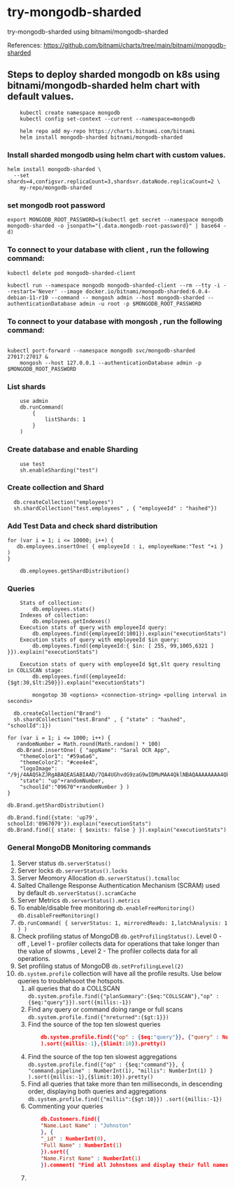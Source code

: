 # try-mongodb-sharded
try-mongodb-sharded using bitnami/mongodb-sharded

References: https://github.com/bitnami/charts/tree/main/bitnami/mongodb-sharded

## Steps to deploy sharded mongodb on k8s using bitnami/mongodb-sharded helm chart with default values.

```
    kubectl create namespace mongodb
    kubectl config set-context --current --namespace=mongodb
```

```
    helm repo add my-repo https://charts.bitnami.com/bitnami
    helm install mongodb-sharded bitnami/mongodb-sharded
```

### Install sharded mongodb using helm chart with custom values.

```
helm install mongodb-sharded \
  --set shards=4,configsvr.replicaCount=3,shardsvr.dataNode.replicaCount=2 \
    my-repo/mongodb-sharded
```

### set mongodb root password
```
export MONGODB_ROOT_PASSWORD=$(kubectl get secret --namespace mongodb mongodb-sharded -o jsonpath="{.data.mongodb-root-password}" | base64 -d)
```

### To connect to your database with client , run the following command:

```
kubectl delete pod mongodb-sharded-client

kubectl run --namespace mongodb mongodb-sharded-client --rm --tty -i --restart='Never' --image docker.io/bitnami/mongodb-sharded:6.0.4-debian-11-r10 --command -- mongosh admin --host mongodb-sharded --authenticationDatabase admin -u root -p $MONGODB_ROOT_PASSWORD
```

### To connect to your database with mongosh , run the following command:

```

kubectl port-forward --namespace mongodb svc/mongodb-sharded  27017:27017 &
    mongosh --host 127.0.0.1 --authenticationDatabase admin -p $MONGODB_ROOT_PASSWORD
```

### List shards

```
    use admin
    db.runCommand(
        {
            listShards: 1
        }
    )
```

### 


### Create database and enable Sharding
```
    use test
    sh.enableSharding("test")
```

### Create collection and Shard
```
  db.createCollection("employees")
  sh.shardCollection("test.employees" , { "employeeId" : "hashed"})
```

### Add Test Data and check shard distribution

```
for (var i = 1; i <= 10000; i++) {
   db.employees.insertOne( { employeeId : i, employeeName:"Test "+i } )
}
```

```
    db.employees.getShardDistribution()
```

### Queries
```
    Stats of collection: 
        db.employees.stats()
    Indexes of collection: 
        db.employees.getIndexes()
    Execution stats of query with employeeId query: 
        db.employees.find({employeeId:1001}).explain("executionStats")
    Execution stats of query with employeeId $in query: 
        db.employees.find({employeeId:{ $in: [ 255, 99,1005,6321 ] }}).explain("executionStats")

    Execution stats of query with employeeId $gt,$lt query resulting in COLLSCAN stage:
        db.employees.find({employeeId:{$gt:30,$lt:250}}).explain("executionStats")

        mongotop 30 <options> <connection-string> <polling interval in seconds>
```

```
  db.createCollection("Brand")
  sh.shardCollection("test.Brand" , { "state" : "hashed", "schoolId":1})

for (var i = 1; i <= 1000; i++) {
   randomNumber = Math.round(Math.random() * 100)
   db.Brand.insertOne( { "appName": "Saral OCR App",
    "themeColor1": "#59a6a6",
    "themeColor2": "#cee4e4",
    "logoImage": "/9j/4AAQSkZJRgABAQEASABIAAD/7QA4UGhvdG9zaG9wIDMuMAA4QklNBAQAAAAAAAA4QklNBCUAAAAAABDUHYzZjwCyBOmACZjs+EJ+/+ICNElDQ19QUk9GSUxFAAEBAAACJGFwcGwEAAAAbW50clJHQiBYWVogB",
    "state": "up"+randomNumber,
    "schoolId":"09670"+randomNumber } )
}

db.Brand.getShardDistribution()

db.Brand.find({state: 'up79', schoolId:'0967079'}).explain("executionStats")
db.Brand.find({ state: { $exists: false } }).explain("executionStats")
```


### General MongoDB Monitoring commands
1.  Server status `db.serverStatus()`
2.  Server locks `db.serverStatus().locks`
3.  Server Meomory Allocation `db.serverStatus().tcmalloc`
4.  Salted Challenge Response Authentication Mechanism (SCRAM) used by default 
    `db.serverStatus().scramCache`
5.  Server Metrics `db.serverStatus().metrics`
6.  To enable/disable free monitoring `db.enableFreeMonitoring()` `db.disableFreeMonitoring()`
7.  `db.runCommand( { serverStatus: 1, mirroredReads: 1,latchAnalysis: 1 } )`
8.  Check profiling status of MongoDB `db.getProfilingStatus()`. Level 0 - off , Level 1 - profiler collects data for operations that take longer than the value of slowms , Level 2 - The profiler collects data for all operations.
9.  Set profiling status of MongoDB `db.setProfilingLevel(2)`
10. `db.system.profile` collection will have all the profile results. Use below queries to troublehsoot the hotspots.
    1. all queries that do a COLLSCAN  `db.system.profile.find({"planSummary":{$eq:"COLLSCAN"},"op" : {$eq:"query"}}).sort({millis:-1})`
    2. Find any query or command doing range or full scans `db.system.profile.find({"nreturned":{$gt:1}})`
    3. Find the source of the top ten slowest queries 
        ```Json
            db.system.profile.find({"op" : {$eq:"query"}}, {"query" : NumberInt(1),"millis": NumberInt(1)}
            ).sort({millis:-1},{$limit:10}).pretty()
        ```
    4.  Find the source of the top ten slowest aggregations 
        `db.system.profile.find({"op" : {$eq:"command"}}, {
        "command.pipeline" : NumberInt(1),
        "millis": NumberInt(1)
        }
        ).sort({millis:-1},{$limit:10}).pretty()`
    5.  Find all queries that take more than ten milliseconds, in descending order, displaying both queries and aggregations
        `db.system.profile.find({"millis":{$gt:10}}) .sort({millis:-1})`
    6.  Commenting your queries 
        ```Json
            db.Customers.find({
            "Name.Last Name" : "Johnston"
            }, {
            "_id" : NumberInt(0),
            "Full Name" : NumberInt(1)
            }).sort({
            "Name.First Name" : NumberInt(1)
            }).comment( "Find all Johnstons and display their full names alphabetically" );
        ```
    7.  